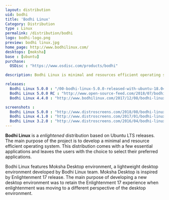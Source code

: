 ```yaml
---
layout: distribution
uid: bodhi
title: 'Bodhi Linux'
Category: Distribution
type : Linux
permalink: /distribution/bodhi
logo: bodhi-logo.png
preview: bodhi linux.jpg
home_page: http://www.bodhilinux.com/
desktops: [moksha]
base : [ubuntu]
purchase:
  OSDisc : "https://www.osdisc.com/products/bodhi"

description: Bodhi Linux is minimal and resources efficient operating system based on Ubuntu LTS releases. It features Moksha desktop inspired by enlightenment 17 release.

releases:
  Bodhi Linux 5.0.0 : "/00-bodhi-linux-5.0.0-released-with-ubuntu-18.04-base/"
  Bodhi Linux 5.0.0 RC : "http://www.open-source-feed.com/2018/07/bodhi-linux-500-release-candidate.html"
  Bodhi Linux 4.4.0 : "http://www.bodhilinux.com/2017/12/08/bodhi-linux-4-4-0-released-november-donation-totals/"

screenshots :
  Bodhi Linux 5.0.0 : "http://www.distroscreens.com/2018/08/bodhi-linux-500-screenshots.html"
  Bodhi Linux 4.1.0 : "http://www.distroscreens.com/2017/01/bodhi-linux-410-screenshots.html"
  Bodhi Linux 3.2.0 : "http://www.distroscreens.com/2016/04/bodhi-linux-32-screenshots.html"
---
```


**Bodhi Linux** is a *enlightened* distribution based on Ubuntu LTS releases. The main purpose of the project is to develop a minimal and resource efficient operating system. This distribution comes with a few essential applications and leaves the users with the choice to select their preferred applications.

Bodhi Linux features Moksha Desktop environment, a lightweight desktop environment developed by Bodhi Linux team. Moksha Desktop is inspired by Enlightenment 17 release. The main purpose of developing a new desktop environment was to retain the Enlightenment 17 experience when enlightenment was moving to a different perspective of the desktop environment.